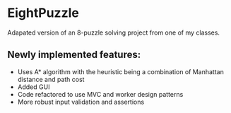 # EightPuzzle
Adapated version of an 8-puzzle solving project from one of my classes.

## Newly implemented features:
* Uses A* algorithm with the heuristic being a combination of Manhattan distance and path cost
* Added GUI
* Code refactored to use MVC and worker design patterns
* More robust input validation and assertions
